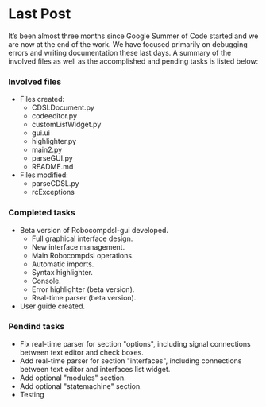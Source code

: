 # Last Post

It’s been almost three months since Google Summer of Code started and we are now at the end of the work. We have focused primarily on debugging errors and  writing documentation these last days. A summary of the involved files as well as the accomplished and pending tasks is listed below:

### Involved files
- Files created:
    - CDSLDocument.py
    - codeeditor.py
    - customListWidget.py
    - gui.ui
    - highlighter.py
    - main2.py
    - parseGUI.py
    - README.md
- Files modified:
    - parseCDSL.py
    - rcExceptions
    
### Completed tasks
- Beta version of Robocompdsl-gui developed.
    - Full graphical interface design.
    - New interface management.
    - Main Robocompdsl operations.
    - Automatic imports.
    - Syntax highlighter.
    - Console.
    - Error highlighter (beta version).
    - Real-time parser (beta version).
- User guide created.

### Pendind tasks
- Fix real-time parser for section "options", including signal connections between text editor and check boxes.
- Add real-time parser for section "interfaces", including connections between text editor and interfaces list widget.
- Add optional "modules" section.
- Add optional "statemachine" section.
- Testing
